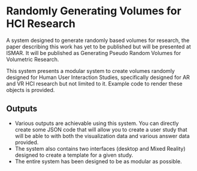 # Randomly Generating Volumes for HCI Research
A system designed to generate randomly based volumes for research, the paper describing this work has yet to be published but will be presented at ISMAR. It will be published as Generating Pseudo Random Volumes for Volumetric Research.

This system presents a modular system to create volumes randomly designed for Human User Interaction Studies, specifically designed for AR and VR HCI research but not limited to it. Example code to render these objects is provided.

## Outputs
- Various outputs are achievable using this system. You can directly create some JSON code that will allow you to create a user study that will be able to with both the visualization data and various answer data provided. 
- The system also contains two interfaces (desktop and Mixed Reality) designed to create a template for a given study.
- The entire system has been designed to be as modular as possible. 
